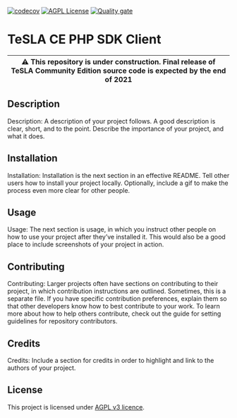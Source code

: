 [![codecov](https://codecov.io/gh/tesla-ce/php-client/branch/main/graph/badge.svg?token=C0zHLoU7rD)](https://codecov.io/gh/tesla-ce/php-client)
[![AGPL License](https://img.shields.io/badge/license-AGPL-blue.svg)](http://www.gnu.org/licenses/agpl-3.0)
[![Quality gate](https://sonar.sunai.uoc.edu/api/project_badges/quality_gate?project=tesla-ce_php-client)](https://sonar.sunai.uoc.edu/dashboard?id=tesla-ce_php-client)

# TeSLA CE PHP SDK Client

| :warning: This repository is **under construction**. Final release of TeSLA Community Edition source code is expected by the **end of 2021** |
| --- |

## Description
Description: A description of your project follows. A good description is clear, short, and to the point. Describe the importance of your project, and what it does.

## Installation
Installation: Installation is the next section in an effective README. Tell other users how to install your project locally. Optionally, include a gif to make the process even more clear for other people.

## Usage
Usage: The next section is usage, in which you instruct other people on how to use your project after they’ve installed it. This would also be a good place to include screenshots of your project in action.

## Contributing
Contributing: Larger projects often have sections on contributing to their project, in which contribution instructions are outlined. Sometimes, this is a separate file. If you have specific contribution preferences, explain them so that other developers know how to best contribute to your work. To learn more about how to help others contribute, check out the guide for setting guidelines for repository contributors.

## Credits
Credits: Include a section for credits in order to highlight and link to the authors of your project.

## License
This project is licensed under [AGPL v3 licence](http://www.gnu.org/licenses/agpl-3.0).

